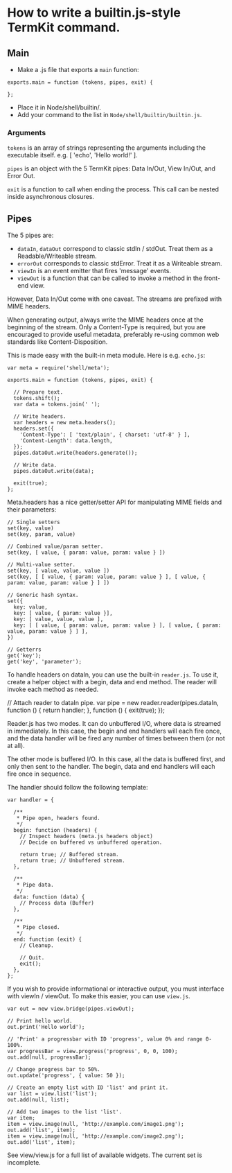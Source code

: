 # How to write a builtin.js-style TermKit command.

## Main

* Make a .js file that exports a `main` function:

```
exports.main = function (tokens, pipes, exit) {

};
```

* Place it in Node/shell/builtin/.
* Add your command to the list in `Node/shell/builtin/builtin.js`.

### Arguments

`tokens` is an array of strings representing the arguments including the executable itself.
 e.g. [ 'echo', 'Hello world!' ].
 
`pipes` is an object with the 5 TermKit pipes: Data In/Out, View In/Out, and Error Out.

`exit` is a function to call when ending the process. This call can be nested inside asynchronous closures.

## Pipes 

The 5 pipes are:

* `dataIn`, `dataOut` correspond to classic stdIn / stdOut. Treat them as a Readable/Writeable stream.
* `errorOut` corresponds to classic stdError. Treat it as a Writeable stream.
* `viewIn` is an event emitter that fires 'message' events.
* `viewOut` is a function that can be called to invoke a method in the front-end view.

However, Data In/Out come with one caveat. The streams are prefixed with MIME headers.

When generating output, always write the MIME headers once at the beginning of the stream. Only a Content-Type is required, but you are encouraged to provide useful metadata, preferably re-using common web standards like Content-Disposition.

This is made easy with the built-in meta module. Here is e.g. `echo.js`:

```
var meta = require('shell/meta');

exports.main = function (tokens, pipes, exit) {

  // Prepare text.
  tokens.shift();
  var data = tokens.join(' ');

  // Write headers.
  var headers = new meta.headers();
  headers.set({
    'Content-Type': [ 'text/plain', { charset: 'utf-8' } ],
    'Content-Length': data.length,
  });
  pipes.dataOut.write(headers.generate());

  // Write data.
  pipes.dataOut.write(data);

  exit(true);
};
```

Meta.headers has a nice getter/setter API for manipulating MIME fields and their parameters:
```
// Single setters
set(key, value)
set(key, param, value)

// Combined value/param setter.
set(key, [ value, { param: value, param: value } ])

// Multi-value setter.
set(key, [ value, value, value ])
set(key, [ [ value, { param: value, param: value } ], [ value, { param: value, param: value } ] ])

// Generic hash syntax.
set({
  key: value,
  key: [ value, { param: value }],
  key: [ value, value, value ],
  key: [ [ value, { param: value, param: value } ], [ value, { param: value, param: value } ] ],
})

// Getterrs
get('key');
get('key', 'parameter');
```

To handle headers on dataIn, you can use the built-in `reader.js`. To use it, create a helper object with a begin, data and end method. The reader will invoke each method as needed.

// Attach reader to dataIn pipe.
var pipe = new reader.reader(pipes.dataIn,
  function () { return handler; },
  function () {
    exit(true);
  });

Reader.js has two modes. It can do unbuffered I/O, where data is streamed in immediately. In this case, the begin and end handlers will each fire once, and the data handler will be fired any number of times between them (or not at all).

The other mode is buffered I/O. In this case, all the data is buffered first, and only then sent to the handler. The begin, data and end handlers will each fire once in sequence.

The handler should follow the following template:

```
var handler = {
  
  /**
   * Pipe open, headers found.
   */
  begin: function (headers) {
    // Inspect headers (meta.js headers object)
    // Decide on buffered vs unbuffered operation.
  
    return true; // Buffered stream.
    return true; // Unbuffered stream.
  },

  /**
   * Pipe data.
   */
  data: function (data) {
    // Process data (Buffer)
  },
  
  /**
   * Pipe closed.
   */
  end: function (exit) {
    // Cleanup.
  
    // Quit.
    exit();
  },
};
```

If you wish to provide informational or interactive output, you must interface with viewIn / viewOut. To make this easier, you can use `view.js`.

```
var out = new view.bridge(pipes.viewOut);

// Print hello world.
out.print('Hello world');

// 'Print' a progressbar with ID 'progress', value 0% and range 0-100%.
var progressBar = view.progress('progress', 0, 0, 100);
out.add(null, progressBar);

// Change progress bar to 50%.
out.update('progress', { value: 50 });

// Create an empty list with ID 'list' and print it.
var list = view.list('list');
out.add(null, list);

// Add two images to the list 'list'.
var item;
item = view.image(null, 'http://example.com/image1.png');
out.add('list', item);
item = view.image(null, 'http://example.com/image2.png');
out.add('list', item);
```

See view/view.js for a full list of available widgets. The current set is incomplete.

